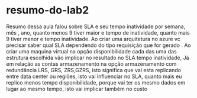 # resumo-do-lab2
Resumo dessa aula  falou sobre SLA e seu tempo inatividade por semana, mês , ano,  quanto  menos  9 tiver  maior e tempo de inatividade, 
quanto mais 9 tiver menor e tempo inatividade. Ao criar uma arquitetura no azure vc precisar saber qual SLA dependendo do tipo requisição 
que for gerado . Ao criar uma maquina virtual na opção disponibilidade cada das uma das estrutura  escolhida vão implicar no resultado no
SLA tempo inatividade, Já em relação as contas armazenamento na opção armazenamento  com redundância  LRS, GRS, ZRS,GZRS, isto significa que 
vai esta replicando entre data center ou regiões, isto vai influenciar no SLA, quanto mais eu replico menos tempo disponibilidade, porque 
vai ter os mesmo dados em lugar ao mesmo tempo, isto vai implicar também no custo 
